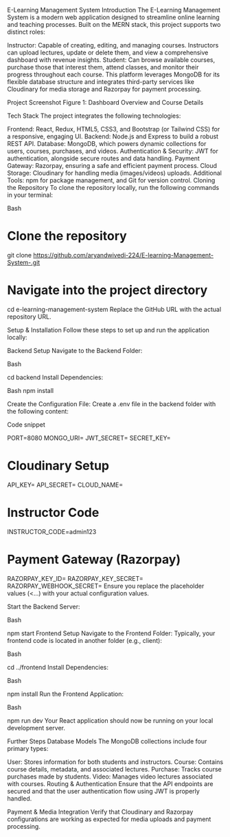 
E-Learning Management System
Introduction
The E-Learning Management System is a modern web application designed to streamline online learning and teaching processes. Built on the MERN stack, this project supports two distinct roles:

Instructor: Capable of creating, editing, and managing courses. Instructors can upload lectures, update or delete them, and view a comprehensive dashboard with revenue insights.
Student: Can browse available courses, purchase those that interest them, attend classes, and monitor their progress throughout each course.
This platform leverages MongoDB for its flexible database structure and integrates third-party services like Cloudinary for media storage and Razorpay for payment processing.

Project Screenshot
Figure 1: Dashboard Overview and Course Details

Tech Stack
The project integrates the following technologies:

Frontend: React, Redux, HTML5, CSS3, and Bootstrap (or Tailwind CSS) for a responsive, engaging UI.
Backend: Node.js and Express to build a robust REST API.
Database: MongoDB, which powers dynamic collections for users, courses, purchases, and videos.
Authentication & Security: JWT for authentication, alongside secure routes and data handling.
Payment Gateway: Razorpay, ensuring a safe and efficient payment process.
Cloud Storage: Cloudinary for handling media (images/videos) uploads.
Additional Tools: npm for package management, and Git for version control.
Cloning the Repository
To clone the repository locally, run the following commands in your terminal:

Bash

# Clone the repository
git clone https://github.com/aryandwivedi-224/E-learning-Management-System-.git

# Navigate into the project directory
cd e-learning-management-system
Replace the GitHub URL with the actual repository URL.

Setup & Installation
Follow these steps to set up and run the application locally:

Backend Setup
Navigate to the Backend Folder:

Bash

cd backend
Install Dependencies:

Bash
npm install

Create the Configuration File:
Create a .env file in the backend folder with the following content:

Code snippet

PORT=8080
MONGO_URI=<Your MongoDB Connection String>
JWT_SECRET=<Your JWT Secret>
SECRET_KEY=<Your Secret Key>

# Cloudinary Setup
API_KEY=<Your Cloudinary API Key>
API_SECRET=<Your Cloudinary API Secret>
CLOUD_NAME=<Your Cloudinary Cloud Name>

# Instructor Code
INSTRUCTOR_CODE=admin123

# Payment Gateway (Razorpay)
RAZORPAY_KEY_ID=<Your Razorpay Key ID>
RAZORPAY_KEY_SECRET=<Your Razorpay Key Secret>
RAZORPAY_WEBHOOK_SECRET=<Your Razorpay Webhook Secret>
Ensure you replace the placeholder values (<...) with your actual configuration values.

Start the Backend Server:

Bash

npm start
Frontend Setup
Navigate to the Frontend Folder:
Typically, your frontend code is located in another folder (e.g., client):

Bash

cd ../frontend
Install Dependencies:

Bash

npm install
Run the Frontend Application:

Bash

npm run dev
Your React application should now be running on your local development server.

Further Steps
Database Models
The MongoDB collections include four primary types:

User: Stores information for both students and instructors.
Course: Contains course details, metadata, and associated lectures.
Purchase: Tracks course purchases made by students.
Video: Manages video lectures associated with courses.
Routing & Authentication
Ensure that the API endpoints are secured and that the user authentication flow using JWT is properly handled.

Payment & Media Integration
Verify that Cloudinary and Razorpay configurations are working as expected for media uploads and payment processing.






